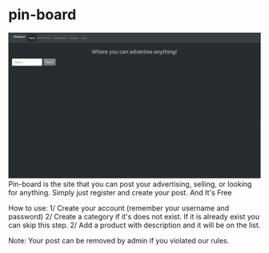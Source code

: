 # pin-board
![](img/p2homepage.png)
Pin-board is the site that you can post your advertising, selling, or looking for anything. Simply just register and create your post. And It's Free

How to use: 
    1/ Create your account (remember your username and password)
    2/ Create a category if it's does not exist. If it is already exist you can skip this step.
    2/ Add a product with description and it will be on the list.
    
Note: Your post can be removed by admin if you violated our rules.
